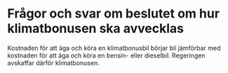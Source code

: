 # Frågor och svar om beslutet om hur klimatbonusen ska avvecklas

Kostnaden för att äga och köra en klimatbonusbil börjar bli jämförbar med kostnaden för att äga och köra en bensin\- eller dieselbil. Regeringen avskaffar därför klimatbonusen.
